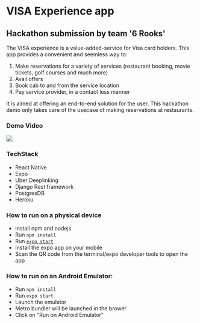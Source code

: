 # VISA Experience app
## Hackathon submission by team '6 Rooks'

The VISA experience is a value-added-service for Visa card holders. This app provides a convenient and seemless way to:
1. Make reservations for a variety of services (restaurant booking, movie tickets, golf courses and much more)
2. Avail offers
3. Book cab to and from the service location
4. Pay service provider, in a contact less manner

It is aimed at offering an end-to-end solution for the user. This hackathon demo only takes care of the usecase of making reservations at restaurants.


### Demo Video
[![](http://img.youtube.com/vi/iz5uk9vJERw/0.jpg)](http://www.youtube.com/watch?v=iz5uk9vJERw "Demo")

### TechStack
- React Native
- Expo 
- Uber Deeplinking
- Django Rest framework
- PostgresDB
- Heroku

### How to run on a physical device
- Install npm and nodejs
- Run `npm install`
- Run [`expo start`](https://docs.expo.io/versions/latest/workflow/expo-cli/)
- Install the expo app on your mobile
- Scan the QR code from the terminal/expo developer tools to open the app

### How to run on an Android Emulator:
- Run `npm install`
- Run `expo start`
- Launch the emulator 
- Metro bundler will be launched in the brower
- Click on "Run on Android Emulator" 



